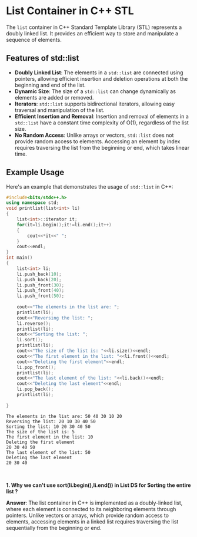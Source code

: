 # List Container in C++ STL

The `list` container in C++ Standard Template Library (STL) represents a doubly linked list. It provides an efficient way to store and manipulate a sequence of elements.

## Features of std::list

- **Doubly Linked List**: The elements in a `std::list` are connected using pointers, allowing efficient insertion and deletion operations at both the beginning and end of the list.
- **Dynamic Size**: The size of a `std::list` can change dynamically as elements are added or removed.
- **Iterators**: `std::list` supports bidirectional iterators, allowing easy traversal and manipulation of the list.
- **Efficient Insertion and Removal**: Insertion and removal of elements in a `std::list` have a constant time complexity of O(1), regardless of the list size.
- **No Random Access**: Unlike arrays or vectors, `std::list` does not provide random access to elements. Accessing an element by index requires traversing the list from the beginning or end, which takes linear time.

## Example Usage

Here's an example that demonstrates the usage of `std::list` in C++:

```cpp
#include<bits/stdc++.h>
using namespace std;
void printlist(list<int> li)
{
    list<int>::iterator it;
    for(it=li.begin();it!=li.end();it++)
    {
        cout<<*it<<" ";
    }
    cout<<endl;
}
int main()
{
    list<int> li;
    li.push_back(10);
    li.push_back(20);
    li.push_front(30);
    li.push_front(40);
    li.push_front(50);
    
    cout<<"The elements in the list are: ";
    printlist(li);
    cout<<"Reversing the list: ";
    li.reverse();
    printlist(li);
    cout<<"Sorting the list: ";
    li.sort();
    printlist(li);
    cout<<"The size of the list is: "<<li.size()<<endl;
    cout<<"The first element in the list: "<<li.front()<<endl;
    cout<<"Deleting the first element"<<endl;
    li.pop_front();
    printlist(li);
    cout<<"The last element of the list: "<<li.back()<<endl;
    cout<<"Deleting the last element"<<endl;
    li.pop_back();
    printlist(li);
    
}
```
```
The elements in the list are: 50 40 30 10 20
Reversing the list: 20 10 30 40 50
Sorting the list: 10 20 30 40 50
The size of the list is: 5
The first element in the list: 10
Deleting the first element
20 30 40 50
The last element of the list: 50
Deleting the last element
20 30 40
```

</br>
</hr>

**1. Why we can't use sort(li.begin(),li.end()) in List DS for Sorting the entire list ?** 
</br>
</hr>

**Answer**: The list container in C++ is implemented as a doubly-linked list, where each element is connected to its neighboring elements through pointers. Unlike vectors or arrays, which provide random access to elements, accessing elements in a linked list requires traversing the list sequentially from the beginning or end.
